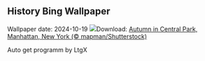 ## History Bing Wallpaper
Wallpaper date: 2024-10-19
![](https://www.bing.com/th?id=OHR.CentralParkAutumn_EN-US2354288950_UHD.jpg&w=1000)Download: [Autumn in Central Park, Manhattan, New York (© mapman/Shutterstock)](https://www.bing.com/th?id=OHR.CentralParkAutumn_EN-US2354288950_UHD.jpg)

Auto get programm by LtgX

